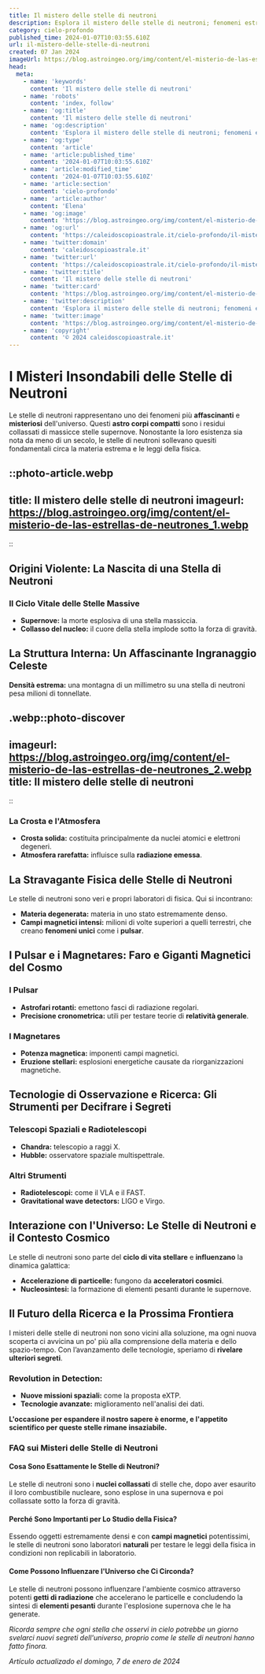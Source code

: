 ```yaml
---
title: Il mistero delle stelle di neutroni
description: Esplora il mistero delle stelle di neutroni; fenomeni estremi delluniverso svelati in unanalisi profonda. Scopri di più ora!
category: cielo-profondo
published_time: 2024-01-07T10:03:55.610Z
url: il-mistero-delle-stelle-di-neutroni
created: 07 Jan 2024
imageUrl: https://blog.astroingeo.org/img/content/el-misterio-de-las-estrellas-de-neutrones_1.webp
head:
  meta:
    - name: 'keywords'
      content: 'Il mistero delle stelle di neutroni'
    - name: 'robots'
      content: 'index, follow'
    - name: 'og:title'
      content: 'Il mistero delle stelle di neutroni'
    - name: 'og:description'
      content: 'Esplora il mistero delle stelle di neutroni; fenomeni estremi delluniverso svelati in unanalisi profonda. Scopri di più ora!'
    - name: 'og:type'
      content: 'article'
    - name: 'article:published_time'
      content: '2024-01-07T10:03:55.610Z'
    - name: 'article:modified_time'
      content: '2024-01-07T10:03:55.610Z'
    - name: 'article:section'
      content: 'cielo-profondo'
    - name: 'article:author'
      content: 'Elena'
    - name: 'og:image'
      content: 'https://blog.astroingeo.org/img/content/el-misterio-de-las-estrellas-de-neutrones_1.webp'
    - name: 'og:url'
      content: 'https://caleidoscopioastrale.it/cielo-profondo/il-mistero-delle-stelle-di-neutroni'
    - name: 'twitter:domain'
      content: 'caleidoscopioastrale.it'
    - name: 'twitter:url'
      content: 'https://caleidoscopioastrale.it/cielo-profondo/il-mistero-delle-stelle-di-neutroni'
    - name: 'twitter:title'
      content: 'Il mistero delle stelle di neutroni'
    - name: 'twitter:card'
      content: 'https://blog.astroingeo.org/img/content/el-misterio-de-las-estrellas-de-neutrones_1.webp'
    - name: 'twitter:description'
      content: 'Esplora il mistero delle stelle di neutroni; fenomeni estremi delluniverso svelati in unanalisi profonda. Scopri di più ora!'
    - name: 'twitter:image'
      content: 'https://blog.astroingeo.org/img/content/el-misterio-de-las-estrellas-de-neutrones_1.webp'
    - name: 'copyright'
      content: '© 2024 caleidoscopioastrale.it'
---
```

# I Misteri Insondabili delle Stelle di Neutroni

Le stelle di neutroni rappresentano uno dei fenomeni più **affascinanti** e **misteriosi** dell'universo. Questi **astro corpi compatti** sono i residui collassati di massicce stelle supernove. Nonostante la loro esistenza sia nota da meno di un secolo, le stelle di neutroni sollevano quesiti fondamentali circa la materia estrema e le leggi della fisica.

::photo-article.webp
---
title: Il mistero delle stelle di neutroni
imageurl: https://blog.astroingeo.org/img/content/el-misterio-de-las-estrellas-de-neutrones_1.webp
---
::

## Origini Violente: La Nascita di una Stella di Neutroni

### Il Ciclo Vitale delle Stelle Massive
- **Supernove:** la morte esplosiva di una stella massiccia.
- **Collasso del nucleo:** il cuore della stella implode sotto la forza di gravità.

## La Struttura Interna: Un Affascinante Ingranaggio Celeste

**Densità estrema:** una montagna di un millimetro su una stella di neutroni pesa milioni di tonnellate.

.webp::photo-discover
---
imageurl: https://blog.astroingeo.org/img/content/el-misterio-de-las-estrellas-de-neutrones_2.webp
title: Il mistero delle stelle di neutroni
---
::

### La Crosta e l'Atmosfera
- **Crosta solida:** costituita principalmente da nuclei atomici e elettroni degeneri.
- **Atmosfera rarefatta:** influisce sulla **radiazione emessa**.

## La Stravagante Fisica delle Stelle di Neutroni

Le stelle di neutroni sono veri e propri laboratori di fisica. Qui si incontrano:

- **Materia degenerata:** materia in uno stato estremamente denso.
- **Campi magnetici intensi:** milioni di volte superiori a quelli terrestri, che creano **fenomeni unici** come i **pulsar**.

## I Pulsar e i Magnetares: Faro e Giganti Magnetici del Cosmo

### I Pulsar
- **Astrofari rotanti:** emettono fasci di radiazione regolari.
- **Precisione cronometrica:** utili per testare teorie di **relatività generale**.

### I Magnetares
- **Potenza magnetica:** imponenti campi magnetici.
- **Eruzione stellari:** esplosioni energetiche causate da riorganizzazioni magnetiche.

## Tecnologie di Osservazione e Ricerca: Gli Strumenti per Decifrare i Segreti

### Telescopi Spaziali e Radiotelescopi
- **Chandra:** telescopio a raggi X.
- **Hubble:** osservatore spaziale multispettrale.

### Altri Strumenti
- **Radiotelescopi:** come il VLA e il FAST.
- **Gravitational wave detectors:** LIGO e Virgo.

## Interazione con l'Universo: Le Stelle di Neutroni e il Contesto Cosmico

Le stelle di neutroni sono parte del **ciclo di vita stellare** e **influenzano** la dinamica galattica:

- **Accelerazione di particelle:** fungono da **acceleratori cosmici**.
- **Nucleosintesi:** la formazione di elementi pesanti durante le supernove.

## Il Futuro della Ricerca e la Prossima Frontiera

I misteri delle stelle di neutroni non sono vicini alla soluzione, ma ogni nuova scoperta ci avvicina un po' più alla comprensione della materia e dello spazio-tempo. Con l’avanzamento delle tecnologie, speriamo di **rivelare ulteriori segreti**.

### **Revolution in Detection:**
- **Nuove missioni spaziali:** come la proposta eXTP.
- **Tecnologie avanzate:** miglioramento nell'analisi dei dati.

**L'occasione per espandere il nostro sapere è enorme, e l'appetito scientifico per queste stelle rimane insaziabile.**

### FAQ sui Misteri delle Stelle di Neutroni

#### Cosa Sono Esattamente le Stelle di Neutroni?
Le stelle di neutroni sono i **nuclei collassati** di stelle che, dopo aver esaurito il loro combustibile nucleare, sono esplose in una supernova e poi collassate sotto la forza di gravità.

#### Perché Sono Importanti per Lo Studio della Fisica?
Essendo oggetti estremamente densi e con **campi magnetici** potentissimi, le stelle di neutroni sono laboratori **naturali** per testare le leggi della fisica in condizioni non replicabili in laboratorio.

#### Come Possono Influenzare l'Universo che Ci Circonda?
Le stelle di neutroni possono influenzare l'ambiente cosmico attraverso potenti **getti di radiazione** che accelerano le particelle e concludendo la sintesi di **elementi pesanti** durante l'esplosione supernova che le ha generate.

_Ricorda sempre che ogni stella che osservi in cielo potrebbe un giorno svelarci nuovi segreti dell'universo, proprio come le stelle di neutroni hanno fatto finora._

_Artículo actualizado el domingo, 7 de enero de 2024_